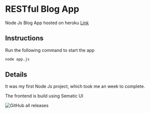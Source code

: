 # RESTful Blog App
Node Js Blog App hosted on heroku [Link](http://ayush-blog-app.herokuapp.com/)


## Instructions
Run the following command to start the app
```bash
node app.js
```


## Details
It was my first Node Js project, which took me an week to complete.

The frontend is build using Sematic UI


![GitHub all releases](https://img.shields.io/github/downloads/ayushsoni1001/blogapp/total?color=success&label=ayushsoni1001&logo=github&style=flat-square)
